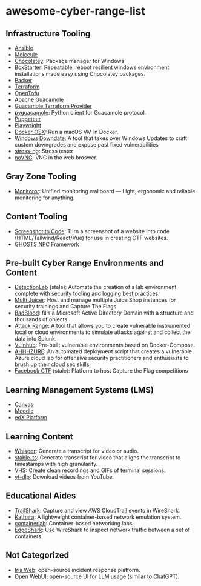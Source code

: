 # awesome-cyber-range-list

## Infrastructure Tooling

- [Ansible](https://docs.ansible.com/)
- [Molecule](https://ansible.readthedocs.io/projects/molecule/)
- [Chocolatey](https://github.com/chocolatey/choco): Package manager for Windows
- [BoxStarter](https://github.com/chocolatey/boxstarter): Repeatable, reboot resilient windows environment installations made easy using Chocolatey packages.
- [Packer](https://developer.hashicorp.com/packer)
- [Terraform](https://developer.hashicorp.com/terraform)
- [OpenTofu](https://opentofu.org/)
- [Apache Guacamole](https://guacamole.apache.org/doc/gug/)
- [Guacamole Terraform Provider](https://registry.terraform.io/providers/techBeck03/guacamole/latest/docs)
- [pyguacamole](https://github.com/mohabusama/pyguacamole): Python client for Guacamole protocol.
- [Puppeteer](https://github.com/puppeteer/puppeteer)
- [Playwright](https://github.com/microsoft/playwright)
- [Docker OSX](https://github.com/sickcodes/Docker-OSX): Run a macOS VM in Docker.
- [Windows Downdate](https://github.com/SafeBreach-Labs/WindowsDowndate): A tool that takes over Windows Updates to craft custom downgrades and expose past fixed vulnerabilities
- [stress-ng](https://github.com/ColinIanKing/stress-ng): Stress tester
- [noVNC](https://github.com/novnc/noVNC): VNC in the web broswer.

## Gray Zone Tooling

- [Monitoror](https://github.com/monitoror/monitoror): Unified monitoring wallboard — Light, ergonomic and reliable monitoring for anything.

## Content Tooling

- [Screenshot to Code](https://github.com/abi/screenshot-to-code): Turn a screenshot of a website into code (HTML/Tailwind/React/Vue) for use in creating CTF websites.
- [GHOSTS NPC Framework](https://cmu-sei.github.io/GHOSTS/)

## Pre-built Cyber Range Environments and Content

- [DetectionLab](https://github.com/clong/DetectionLab) (stale): Automate the creation of a lab environment complete with security tooling and logging best practices.
- [Multi Juicer](https://github.com/juice-shop/multi-juicer): Host and manage multiple Juice Shop instances for security trainings and Capture The Flags
- [BadBlood](https://github.com/davidprowe/BadBlood): fills a Microsoft Active Directory Domain with a structure and thousands of objects
- [Attack Range](https://github.com/splunk/attack_range): A tool that allows you to create vulnerable instrumented local or cloud environments to simulate attacks against and collect the data into Splunk.
- [Vulnhub](https://github.com/vulhub/vulhub): Pre-built vulnerable environments based on Docker-Compose.
- [AHHHZURE](https://github.com/gladstomych/AHHHZURE): An automated deployment script that creates a vulnerable Azure cloud lab for offensive security practitioners and enthusiasts to brush up their cloud sec skills.
- [Facebook CTF](https://github.com/facebookarchive/fbctf) (stale): Platform to host Capture the Flag competitions

## Learning Management Systems (LMS)

- [Canvas](https://github.com/instructure/canvas-lms)
- [Moodle](https://github.com/moodle/moodle)
- [edX Platform](https://github.com/openedx/edx-platform)

## Learning Content

- [Whisper](https://github.com/openai/whisper): Generate a transcript for video or audio.
- [stable-ts](https://github.com/jianfch/stable-ts): Generate transcript for video that aligns the transcript to timestamps with high granularity.
- [VHS](https://github.com/charmbracelet/vhs): Create clean recordings and GIFs of terminal sessions.
- [yt-dlp](https://github.com/yt-dlp/yt-dlp): Download videos from YouTube.

## Educational Aides

- [TrailShark](https://github.com/Aqua-Nautilus/TrailShark): Capture and view AWS CloudTrail events in WireShark.
- [Kathara](https://github.com/KatharaFramework/Kathara): A lightweight container-based network emulation system.
- [containerlab](https://github.com/srl-labs/containerlab): Container-based networking labs.
- [EdgeShark](https://github.com/siemens/edgeshark): Use WireShark to inspect network traffic between a set of containers.






## Not Categorized

- [Iris Web](https://github.com/dfir-iris/iris-web): open-source incident response platform.
- [Open WebUI](https://github.com/open-webui/open-webui): open-source UI for LLM usage (similar to ChatGPT).

